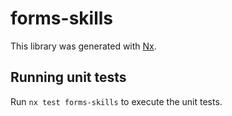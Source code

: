 # forms-skills

This library was generated with [Nx](https://nx.dev).

## Running unit tests

Run `nx test forms-skills` to execute the unit tests.
